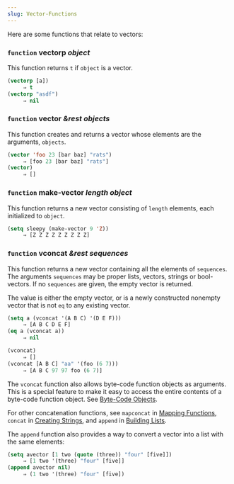 ```yaml
---
slug: Vector-Functions
---
```


Here are some functions that relate to vectors:

### <span className="tag function">`function`</span> **vectorp** *object*

This function returns `t` if `object` is a vector.

```lisp
(vectorp [a])
     ⇒ t
(vectorp "asdf")
     ⇒ nil
```

### <span className="tag function">`function`</span> **vector** *\&rest objects*

This function creates and returns a vector whose elements are the arguments, `objects`.

```lisp
(vector 'foo 23 [bar baz] "rats")
     ⇒ [foo 23 [bar baz] "rats"]
(vector)
     ⇒ []
```

### <span className="tag function">`function`</span> **make-vector** *length object*

This function returns a new vector consisting of `length` elements, each initialized to `object`.

```lisp
(setq sleepy (make-vector 9 'Z))
     ⇒ [Z Z Z Z Z Z Z Z Z]
```

### <span className="tag function">`function`</span> **vconcat** *\&rest sequences*

This function returns a new vector containing all the elements of `sequences`. The arguments `sequences` may be proper lists, vectors, strings or bool-vectors. If no `sequences` are given, the empty vector is returned.

The value is either the empty vector, or is a newly constructed nonempty vector that is not `eq` to any existing vector.

```lisp
(setq a (vconcat '(A B C) '(D E F)))
     ⇒ [A B C D E F]
(eq a (vconcat a))
     ⇒ nil
```

```lisp
(vconcat)
     ⇒ []
(vconcat [A B C] "aa" '(foo (6 7)))
     ⇒ [A B C 97 97 foo (6 7)]
```

The `vconcat` function also allows byte-code function objects as arguments. This is a special feature to make it easy to access the entire contents of a byte-code function object. See [Byte-Code Objects](/docs/elisp/Byte_002dCode-Objects).

For other concatenation functions, see `mapconcat` in [Mapping Functions](/docs/elisp/Mapping-Functions), `concat` in [Creating Strings](/docs/elisp/Creating-Strings), and `append` in [Building Lists](/docs/elisp/Building-Lists).

The `append` function also provides a way to convert a vector into a list with the same elements:

```lisp
(setq avector [1 two (quote (three)) "four" [five]])
     ⇒ [1 two '(three) "four" [five]]
(append avector nil)
     ⇒ (1 two '(three) "four" [five])
```
